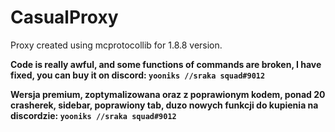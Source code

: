# CasualProxy
Proxy created using mcprotocollib for 1.8.8 version.

**Code is really awful, and some functions of commands are broken, I have fixed, you can buy it on discord: `yooniks //sraka squad#9012`**

**Wersja premium, zoptymalizowana oraz z poprawionym kodem, ponad 20 crasherek, sidebar, poprawiony tab, duzo nowych funkcji do kupienia na discordzie: `yooniks //sraka squad#9012`**
